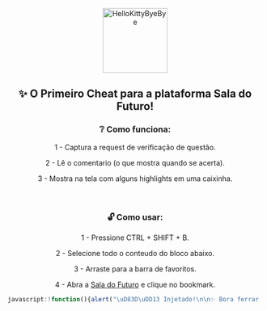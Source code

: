 <p align="center">
  <a href="https://www.youtube.com/watch?v=xvFZjo5PgG0">
    <img src="https://github.com/user-attachments/assets/e0c7b5b4-47a8-4c9e-8c07-15379f62d867" width="128px" height="128px" alt="HelloKittyByeBye">
  </a>
</p>

<div align="center">

## ✨ O Primeiro Cheat para a plataforma Sala do Futuro!

### ❔ Como funciona:
1 - Captura a request de verificação de questão.

2 - Lê o comentario (o que mostra quando se acerta).

3 - Mostra na tela com alguns highlights em uma caixinha.
<br><br><br>
### 🔓 Como usar:
1 - Pressione CTRL + SHIFT + B.

2 - Selecione todo o conteudo do bloco abaixo.

3 - Arraste para a barra de favoritos.

4 - Abra a [Sala do Futuro](https://saladofuturo.educacao.sp.gov.br/) e clique no bookmark.

```js
javascript:!function(){alert("\uD83D\uDD13 Injetado!\n\n✨ Bora ferrar a Sala do CaralhoKKK\n\uD83C\uDF3F Get good get Khanware!\n❔ Feito por @im.nix");let e=fetch,t=null;fetch=function(o,r){return e(o,r).then(e=>e.clone().json().then(o=>{if(o.hasOwnProperty("correct")&&!0!==o.correct){var r;let a=o.comment;t&&document.body.removeChild(t),a=r=(r=(r=(r=a).replace(/\((A|B|C|D|E|F|G)\)/g,'<span style="color: #72ff72;">$&</span>')).replace(/\b(correto|corretos|correta|corretas|incorreto|incorretos|incorreta|incorretas|errado|errados|errada|erradas|certo|certos|certa|certas)\b/gi,'<span style="color: #72ff72;">$&</span>')).replace(/<u>(.*?)<\/u>/g,'<u style="color: #72ff72;">$1</u>');let l=document.createElement("div");l.innerHTML=%60                            <div style="text-align: right;">                                <button id="closeBox" style="background: none; border: none; color: #fff; font-size: 14px; cursor: pointer;">&times;</button>                            </div>                            <div id="boxContent" style="max-height: calc(100vh - 100px); overflow-y: auto;">${a}</div>%60,l.style.position="fixed",l.style.bottom="20px",l.style.right="20px",l.style.maxWidth="300px",l.style.backgroundColor="#333",l.style.color="#fff",l.style.padding="15px",l.style.borderRadius="8px",l.style.boxShadow="0 4px 12px rgba(0, 0, 0, 0.15)",l.style.zIndex="9999",l.style.opacity="1",l.style.transition="opacity 1s ease",l.style.fontSize="12px",l.style.maxHeight="calc(100vh - 40px)",l.style.overflowY="auto",document.body.appendChild(l),t=l;let n=document.getElementById("closeBox");n.addEventListener("click",()=>{l.style.opacity="0",setTimeout(()=>{t===l&&(document.body.removeChild(l),t=null)},1e3)});let s=new Response(JSON.stringify(o),{status:e.status,statusText:e.statusText,headers:e.headers});return s}return e})).catch(e=>{console.log("Well, that happened:",e)})}}();
```
